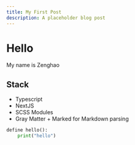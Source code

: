 ```yaml
---
title: My First Post
description: A placeholder blog post
---
```


# Hello

My name is Zenghao

## Stack

- Typescript
- NextJS
- SCSS Modules
- Gray Matter + Marked for Markdown parsing

```python
define hello():
    print("hello")
```

